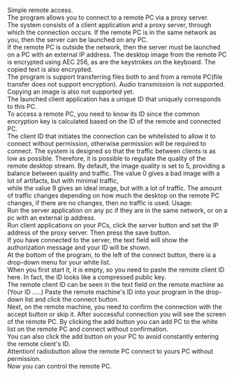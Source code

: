 Simple remote access.  
The program allows you to connect to a remote PC via a proxy server.  
The system consists of a client application and a proxy server, through which the connection occurs.
If the remote PC is in the same network as you, then the server can be launched on any PC.  
If the remote PC is outside the network, then the server must be launched on a PC with an external IP address.
The desktop image from the remote PC is encrypted using AEC 256, as are the keystrokes on the keyboard. The copied text is also encrypted.    
The program is support transferring files both to and from a remote PC(file transfer does not support encryption).
Audio transmission is not supported. Copying an image is also not supported yet.  
The launched client application has a unique ID that uniquely corresponds to this PC.  
To access a remote PC, you need to know its ID since the common encryption key is calculated based on the ID of the remote and connected PC.  
The client ID that initiates the connection can be whitelisted to allow it to connect without permission, otherwise permission will be required to connect.
The system is designed so that the traffic between clients is as low as possible. Therefore, it is possible to regulate the quality of the remote desktop stream. 
By default, the image quality is set to 5, providing a balance between quality and traffic. The value 0 gives a bad image with a lot of artifacts, but with minimal traffic,  
while the value 9 gives an ideal image, but with a lot of traffic. 
The amount of traffic changes depending on how much the desktop on the remote PC changes, if there are no changes, then no traffic is used.
Usage:  
Run the server application on any pc if they are in the same network, or on a pc with an external ip address.  
Run client applications on your PCs, click the server button and set the IP address of the proxy server. Then press the save button.  
If you have connected to the server, the text field will show the authorization message and your ID will be shown.  
At the bottom of the program, to the left of the connect button, there is a drop-down menu for your white list.  
When you first start it, it is empty, so you need to paste the remote client ID here. In fact, the ID looks like a compressed public key.  
The remote client ID can be seen in the text field on the remote machine as (Your ID .....)
Paste the remote machine's ID into your program in the drop-down list and click the connect button.  
Next, on the remote machine, you need to confirm the connection with the accept button or skip it.
After successful connection you will see the screen of the remote PC. By clicking the add button you can add PC to the white list on the remote PC and connect without confirmation.  
You can also click the add button on your PC to avoid constantly entering the remote client's ID.  
Attention! radiobutton <auto> allow the remote PC connect to yours PC without permission.  
Now you can control the remote PC.  

